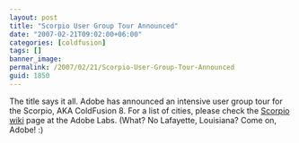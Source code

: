```yaml
---
layout: post
title: "Scorpio User Group Tour Announced"
date: "2007-02-21T09:02:00+06:00"
categories: [coldfusion]
tags: []
banner_image: 
permalink: /2007/02/21/Scorpio-User-Group-Tour-Announced
guid: 1850
---
```


The title says it all. Adobe has announced an intensive user group tour for the Scorpio, AKA ColdFusion 8. For a list of cities, please check the <a href="http://labs.adobe.com/wiki/index.php/Scorpio">Scorpio wiki</a> page at the Adobe Labs. (What? No Lafayette, Louisiana? Come on, Adobe! :)